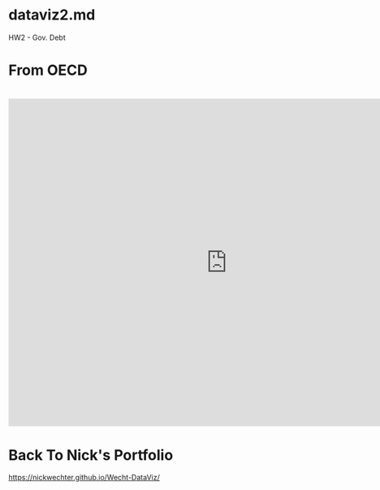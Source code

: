 # dataviz2.md
HW2 - Gov. Debt

# From OECD
# <iframe src="https://data.oecd.org/chart/69GY" width="860" height="645" style="border: 0" mozallowfullscreen="true" webkitallowfullscreen="true" allowfullscreen="true"><a href="https://data.oecd.org/chart/69GY" target="_blank">OECD Chart: General government debt, Total, % of GDP, Annual, 2016</a></iframe>

# Back To Nick's Portfolio
https://nickwechter.github.io/Wecht-DataViz/

